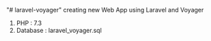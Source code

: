 "# laravel-voyager" 
creating new Web App using Laravel and Voyager

1. PHP : 7.3
2. Database : laravel_voyager.sql
